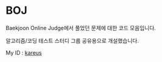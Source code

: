 # BOJ

Baekjoon Online Judge에서 풀었던 문제에 대한 코드 모음입니다.

알고리즘/코딩 테스트 스터디 그룹 공유용으로 개설했습니다.



My ID : [kareus](https://www.acmicpc.net/user/kareus)
